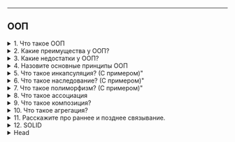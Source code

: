 
---

## ООП 

<details>
        <summary> 1. Что такое ООП</summary>

**ООП** (объектно-ориентированное программирование) — это парадигма программирования, 
основанная на использовании объектов, которые объединяют данные и методы для их обработки. 

Основные принципы: **инкапсуляция**, **наследование**, **полиморфизм** и **абстракция**.

```text

***** из методички *****
"ООП" - методология программирования, основанная на представлении программы в виде совокупности объектов, 
каждый из которых является экземпляром определенного класса, а классы образуют иерархию наследования.

Согласно парадигме ООП программа состоит из объектов, обменивающихся сообщениями. Объекты могут обладать состоянием, 
единственный способ изменить состояние объекта - передать ему сообщение,  в ответ на которое, 
объект может изменить собственное состояние.

Класс — это описание еще не созданного объекта, как бы общий шаблон, состоящий из полей, методов и конструктора, 
а объект – экземпляр класса, созданный на основе этого описания."
```
</details>



<details>
        <summary>2. Какие преимущества у ООП?</summary>

> **Читаемость** – код структурирован, легче понимать назначения функций.
> 
> **Быстрая разработка** – удобное создание и использование объектов.
> 
> **Масштабируемость** – проще реализовать сложный функционал.
> 
> **Минимизация дублирования** – повторяющийся код выносится в классы.

```text
***** из методички *****
 * Легко читается - не нужно выискивать в коде функции и выяснять, за что они отвечают
 * Быстро пишется - можно быстро создать сущности, с которыми должна работать программа.
 * Простота реализации большого функционала - т.к. на написание кода уходит меньше времени, 
можно гораздо быстрее создать приложение с множеством возможностей
 * Меньше повторений кода - не нужно писать однотипные функции для разных сущностей
```
</details>



<details>
        <summary>3. Какие недостатки у ООП?</summary>

> **Повышенное потребление ресурсов** – дополнительные абстракции снижают производительность.
> 
> **Сложность освоения** – требует больше времени на изучение.
> 
> **Избыточность кода** – из-за классов и объектов программа может становиться громоздкой.
> 

```text
***** из методички *****
* Меньше повторений кода - не нужно писать однотипные функции для разных сущностей
* Снижает производительность - многие вещи технически реализованы иначе, поэтому они используют больше ресурсов.
* Сложно начать - парадигма ООП сложнее функционального программирования, поэтому на старт уходит больше времени
```
</details>



<details>
        <summary>4. Назовите основные принципы ООП</summary>

> **Инкапсуляция** – скрытие деталей реализации и управление доступом.
>
> **Наследование** – создание новых классов на основе существующих.
>
> **Полиморфизм** – единый интерфейс для разных типов объектов.
>
> **Абстракция** – выделение ключевых характеристик и скрытие несущественных деталей.
> 

```text
***** из методички *****
Инкапсуляция
Наследование 
Полиморфизм
```
</details>



<details>
        <summary>5. Что такое инкапсуляция? (С примером)"</summary>

**Инкапсуляция** – объединение данных и методов, работающих с ними, в одном объекте, 
что защищает их от внешнего вмешательства и ошибок. 

Это позволяет изменять внутренности класса 
без влияния на его использование снаружи.

```text
***** из методички *****
Свойство системы, которое объединяет данные и методы, манипулирующие этими данными, 
а также защищает и то, и другое от внешнего вмешательства или неправильного использования. 

Инкапсуляция - это объединение данных и методов работы с этими данными в одной упаковке («капсуле»). 

Чтобы малейшее изменение в классе не влекло за собой изменение внешнего поведения класса
```
</details>



<details>
        <summary>6. Что такое наследование? (С примером)"</summary>

Наследование – возможность создания нового класса на основе существующего, 
при этом новый класс может наследовать его свойства и методы, расширяя или изменяя их.


```text
***** из методички *****
Свойство системы, которое позволяет описать новый класс 
на основе уже существующего с частично или полностью заимствованной функциональностью.
```
</details>



<details>
        <summary>7. Что такое полиморфизм? (С примером)"</summary>

**Полиморфизм** – способность использовать объекты с одинаковым интерфейсом, 
не зная их точного типа и внутренней структуры. Это упрощает код, 
позволяя выполнять одинаковые действия с разными объектами. 

**Полиморфизм** бывает:

* **Динамическим** (_переопределение_) – поведение объектов меняется в зависимости от их типа.
* **Статическим** (_перегрузка_) – одна функция работает с разными типами данных.
Он позволяет изменять поведение объектов, даже если они обращаются через общий интерфейс.
* 
```text
***** из методички *****
"Полиморфизм – это свойство системы использовать объекты с одинаковым интерфейсом 
без информации о типе и внутренней структуре объекта.

Преимуществом полиморфизма является то, что он помогает снижать сложность программ, 
разрешая использование одного и того же интерфейса для задания единого набора действий. 
Выбор же конкретного действия, в зависимости от ситуации, возлагается на компилятор языка программирования. 
Отсюда следует ключевая особенность полиморфизма - использование объекта производного класса, 
вместо объекта базового (потомки могут изменять родительское поведение, даже если обращение к ним 
будет производиться по ссылке родительского типа).

Полиморфизм бывает динамическим (переопределение) и статическим (перегрузка).

Полиморфная переменная, это переменная, которая может принимать значения разных типов, 
а полиморфная функция, это функция у которой хотя бы один аргумент является полиморфной переменной. 

Выделяют два вида полиморфных функций:

* ad hoc, функция ведет себя по разному для разных типов аргументов 
(например, функция draw() — рисует по разному фигуры разных типов);

* параметрический, функция ведет себя одинаково для аргументов разных типов 
(например, функция add() — одинаково кладет в контейнер элементы разных типов)."
```
</details>



<details>
        <summary>8. Что такое ассоциация</summary>

**Ассоциация** – это связь между объектами двух классов, позволяющая им взаимодействовать друг с другом. 
Объекты могут ссылаться друг на друга, но при этом остаются независимыми.

Разновидности ассоциации:

**Агрегация** – слабая связь, где один объект может существовать без другого (_например, команда и игрок_).
**Композиция** – сильная связь, где один объект не может существовать без другого (_например, дом и комнаты_).

```text
***** из методички *****
Есть два типа связи между объектами: ассоциация, которая делится на композицию и агрегацию, и наследование.
Ассоциация - обозначает связь между объектами. Например, игрок играет в определенной команде.

Ассоциация означает, что объекты двух классов могут ссылаться один на другой, 
иметь некоторую связь между друг другом. Например Менеджер может выписать Счет. 
Соответственно возникает ассоциация между Менеджером и Счетом. 
Еще пример — Преподаватель и Студент — т.е. какой-то Студент учится у какого-то Преподавателя. 
Ассоциация и есть описание связи между двумя объектами. Студент учится у Преподавателя. 
Идея достаточно простая — два объекта могут быть связаны между собой и это надо как-то описать.

http://java-course.ru/begin/relations/
```
    [ссылка](http://java-course.ru/begin/relations/")
</details>



<details>
        <summary>9. Что такое композиция?</summary>

**Композиция** – это жесткая связь между объектами, где один объект является неотъемлемой частью другого 
и не может существовать отдельно.

Главные характеристики:

* Зависимость жизненного цикла: при удалении главного объекта удаляется и зависимый.
* Полное управление: главный объект создает и контролирует подчиненный.

Пример: автомобиль и его двигатель – двигатель принадлежит конкретному автомобилю и уничтожается вместе с ним.

```text
***** из методички *****
Композиция — еще более «жесткое отношение, когда объект не только является частью другого объекта, 
но и вообще не может принадлежат еще кому-то. Например Машина и Двигатель. 
Хотя двигатель может быть и без машины, но он вряд ли сможет быть в двух или трех машинах одновременно. 
В отличии от студента, который может входить и в другие группы тоже. 

Например, в класс автомобиля содержит объект класса электрического двигателя:"
"public class ElectricEngine{ }
 
public class Car {
    ElectricEngine engine;
    public Car()
    {
        engine = new ElectricEngine();
    }
}"
При этом класс автомобиля полностью управляет жизненным циклом объекта двигателя. 
При уничтожении объекта автомобиля в области памяти вместе с ним будет уничтожен и объект двигателя. 
И в этом плане объект автомобиля является главным, а объект двигателя - зависимой.
```
</details>



<details>
        <summary>10. Что такое агрегация?</summary>

**Агрегация** – это слабая связь между объектами, где один объект может существовать независимо от другого.

Главные особенности:

* Отношение "имеет" (HAS-A), но без жесткой зависимости.
* Зависимый объект может принадлежать нескольким владельцам или существовать отдельно.

Пример: университет и студенты – студент может учиться в университете, но остается самостоятельной сущностью.

```text
***** из методички *****
Агрегация определяет отношение HAS A, но связь слабее чем в композиции, т.к. обьекты равноправны.
```
</details>



<details>
        <summary>11. Расскажите про раннее и позднее связывание.</summary>

**Раннее и позднее связывание** относятся к моменту, когда устанавливается связь 
между вызовом метода и его реализацией.

* **Раннее связывание** (_early binding_) – происходит на этапе `компиляции`. Метод известен компилятору, и связь с ним устанавливается заранее. Применяется для статических, приватных и финальных методов, а также перегрузок.
* **Позднее связывание** (_late binding_) – устанавливается во время `выполнения` программы. 
Компилятор не может заранее определить, какой метод будет вызван. 
Это используется для переопределенных методов, а также через рефлексию.

При раннем связывании используется тип переменной, а при позднем — конкретный объект.

```text
***** из методички *****
Связывание есть наличие связи между вызываемым методом программы и написанным кодом.

Ранее связывание
Если метод известен компилятору, то происходит ранее связывание на этапе компиляции (early binding), 
также называют статическим связыванием.

Позднее связывание (late binding) - вызов метода возможен только во время выполнения, 
т.к. у компилятора нет информации, чтобы проверить корректность такого вызова. 
В java это возможно при помощи рефлексии.

Статическое связывание используется для final, перегруженных, приватных, статических методов, 
в то время как динамическое связывание используется для разрешения переопределенных методов. 
Все абстрактные методы разрешаются при помощи динамического связывания.

В случае статического связывания используются не конкретные объекты, а информация о типе, 
то есть используется тип ссылочной переменной. 
С другой стороны, при динамическом связывании для нахождения нужного метода используется конкретный объект.
```
</details>



<details>
        <summary>12. SOLID</summary>

> **SOLID** – акроним, представляющий пять принципов объектно-ориентированного проектирования:
>
> * **S (Single Responsibility Principle)** – принцип единственной ответственности: класс должен решать 
только одну задачу, что облегчает модификацию и тестирование.
> 
> * **O (Open/Closed Principle)** – принцип открытости/закрытости: классы должны быть открыты 
для расширения, но закрыты для модификации.
> 
> * **L (Liskov Substitution Principle)** – принцип подстановки Барбары Лисков: объекты наследников 
должны заменять объекты базового класса без изменения поведения программы.
> * **I (Interface Segregation Principle)** – принцип разделения интерфейса: лучше использовать 
несколько специализированных интерфейсов, чем один универсальный.
> 
> * **D (Dependency Inversion Principle)** – принцип инверсии зависимостей: модули должны зависеть 
от абстракций, а не от конкретных реализаций.
> 

Эти принципы помогают создавать гибкий, расширяемый и легко поддерживаемый код.

```text
***** из методички *****
SOLID — это акроним, образованный из заглавных букв первых пяти принципов ООП и проектирования. 

S(Single Responsibility Principle) - принцип единственной ответственности - каждый класс выполняет лишь одну 
задачу. 
Легкая модификация в будущем, простое тестирование, класс не имеет зависимостей на другие классы.

O(Open Closed Principle) - принцип открытости/закрытости - программные сущности открыты для расширения 
и закрыты для модификации.
Чтобы не сломать логику в классе-родителе, мы унаследуемся от него и реализуем что-то своё, 
и используем свой класс.

L(Liskov’s Substitution Principle) - принцип подстановки барбары лисков -  объекты в программе 
можно заменить их наследниками без изменения свойств программы.

I(Interface Segregation Principle) - принцип разделения интерфейса - много специализированных 
интерфейсов лучше, чем один общий

D(Dependency Inversion Principle) - принцип инверсии зависимостей - зависимость на абстракциях. 
Модули верхних уровней не должны зависеть от модулей нижних уровней. Оба типа модулей должны 
зависеть от абстракций.
Абстракции не должны зависеть от деталей. Детали должны зависеть от абстракций.

Использование: Создание интерфейсов и их реализаций. Пример: терминал оплаты(абстракция) 
и разные карты оплаты.
```
</details>













<details>
        <summary>Head</summary>

```text
***** из методички *****
```
</details>
